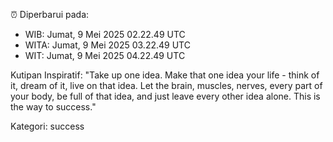 ⏰ Diperbarui pada:
- WIB: Jumat, 9 Mei 2025 02.22.49 UTC
- WITA: Jumat, 9 Mei 2025 03.22.49 UTC
- WIT: Jumat, 9 Mei 2025 04.22.49 UTC

Kutipan Inspiratif:
"Take up one idea. Make that one idea your life - think of it, dream of it, live on that idea. Let the brain, muscles, nerves, every part of your body, be full of that idea, and just leave every other idea alone. This is the way to success."


Kategori: success

